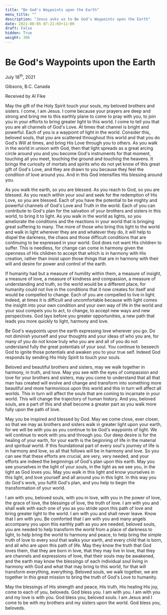 ```yaml
---
title: "Be God's Waypoints upon the Earth"
menu_title: ""
description: "Jesus asks us to Be God's Waypoints upon the Earth"
date: 2021-08-05 07:21:03+11:00
draft: False
hidden: True
weight: 386
---
```

# Be God's Waypoints upon the Earth

July 18<sup>th</sup>, 2021

Gibsons, B.C. Canada

Received by Al Fike


May the gift of the Holy Spirit touch your souls, my beloved brothers and sisters. I come, I am Jesus. I come because your prayers are deep and strong and bring me to this earthly plane to come to pray with you, to join you in your efforts to bring greater light to this world. I come to tell you that you are all channels of God's Love. At times that channel is bright and powerful. Each of you is a waypoint of light in the world. Consider this, beloved souls, that you are scattered throughout this world and that you do God's Will at times, and bring His Love through you to others. As you walk in the world in unison with God, then that light spreads as a great arcing circle around you and you become God's instruments for that moment, touching all you meet, touching the ground and touching the heavens. It brings the curiosity of mortals and spirits who do not yet know of this great gift of God's Love, and they are drawn to you because they feel the condition of love around you. And in this God intensifies His blessing around you.

As you walk the earth, so you are blessed. As you reach to God, so you are blessed. As you reach within your soul and seek for the redemption of His Love, so you are blessed. Each of you have the potential to be mighty and powerful channels of God's Love and Truth in the world. Each of you can contribute to God's plan for the salvation of your brothers and sisters in this world, to bring it to light. As you walk in the world as lights, so you ameliorate the conditions and the reactions in your world that is bringing great suffering to many. The more of those who bring this light to the world and walk in light wherever they are and whatever they do, it will help to dispel the darkness, the chaos and those difficult conditions that are continuing to be expressed in your world. God does not want His children to suffer. This is needless, for change can come in harmony given the openness of His children to accept that which is in harmony with His creation, rather than insist upon those things that are in harmony with their will and desire for power and control of the earth.

If humanity had but a measure of humility within them, a measure of insight, a measure of love, a measure of kindness and compassion, a measure of understanding and truth, so the world would be a different place, for humanity could not live in the conditions that it now creates for itself and would be compelled to change. Each of you are compelled to live in light. Indeed, at times it is difficult and uncomfortable because with light comes the insight into your own condition and your own way of life in the world and your soul compels you to act, to change, to accept new ways and new perspectives. God lays before you greater opportunities, a new path that leads you more quickly to light, harmony and love. 

Be God's waypoints upon the earth expressing love wherever you go. Do not diminish yourself and your thoughts and your ideas of who you are, for many of you do not know truly who you are and all of you do not understand fully the great potentials of your soul. You continue to beseech God to ignite those potentials and awaken you to your true self. Indeed God responds by sending His Holy Spirit to touch your souls.

Beloved and beautiful brothers and sisters, may we walk together in harmony, in truth, and love. May you see with the eyes of compassion and love for your brothers and sisters, may you come to understand that all that man has created will evolve and change and transform into something more beautiful and more harmonious upon this world and this in turn will affect all worlds. This in turn will affect the souls that are coming to incarnate in your world. This will change the trajectory of human history. And you, beloved souls, are a part of this and shall become a greater part as you walk more fully upon the path of love.

May you be inspired and blessed by God. May we come close, ever closer, so that we may as brothers and sisters walk in greater light upon your earth, for we will be with you as you continue to be God's waypoints of light. We will continue to work with you and through you. Our deep desire is for the healing of your earth, for your earth is the beginning of life in the material and spiritual world. If this foundational part of every soul's journey of life is in harmony and love, so all that follows will be in harmony and love. So you can see that these efforts are crucial, are very, very needed, and your efforts are indeed the beginnings of God's plan upon this earth. May you see yourselves in the light of your souls, in the light as we see you, in the light as God loves you. May you walk in this light and know yourselves in this light, and love yourself and all around you in this light. In this way you do God's work, you fulfill God's plan, and you help to begin the transformation of your world.

I am with you, beloved souls, with you in love, with you in the power of love, the grace of love, the blessings of love, the truth of love. I am with you and shall walk with each one of you as you stride upon this path of love and bring greater light to the world. I am with you and shall never leave. Know that I am with you. Be comforted that I am with you and many angels accompany you upon this earthly path as you are needed, beloved souls, you are needed to help transform the world from a place of darkness to light, to help bring the world to harmony and peace, to help bring the simple truth of love to every soul that walks your earth, and every child that is born, and all who are upon this path of life. May they know the truth that God loves them, that they are born in love, that they may live in love, that they are channels and expressions of love, that their souls may be awakened, and the earth may know the blessings of each individual soul living in harmony with God and what that may bring to this world, for that will transform everything, everything. Beloved souls, we walk together, we are together in this great mission to bring the truth of God's Love to humanity.

May the blessings of His strength and peace, His truth, His healing His joy, come to each of you, beloveds. God bless you. I am with you. I am with you and my love is with you. God bless you, beloved souls. I am Jesus and I come to be with my brothers and my sisters upon the world. God bless you, beloveds.